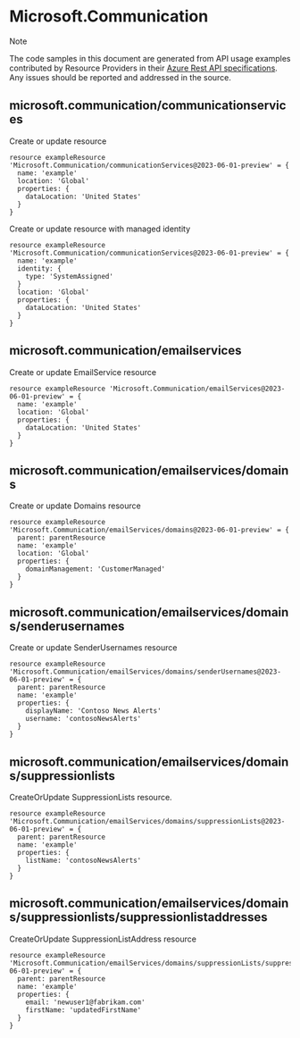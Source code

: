 # Microsoft.Communication
  
> [!NOTE]
> The code samples in this document are generated from API usage examples contributed by Resource Providers in their [Azure Rest API specifications](https://github.com/Azure/azure-rest-api-specs). Any issues should be reported and addressed in the source.


## microsoft.communication/communicationservices

Create or update resource
```bicep
resource exampleResource 'Microsoft.Communication/communicationServices@2023-06-01-preview' = {
  name: 'example'
  location: 'Global'
  properties: {
    dataLocation: 'United States'
  }
}
```

Create or update resource with managed identity
```bicep
resource exampleResource 'Microsoft.Communication/communicationServices@2023-06-01-preview' = {
  name: 'example'
  identity: {
    type: 'SystemAssigned'
  }
  location: 'Global'
  properties: {
    dataLocation: 'United States'
  }
}
```

## microsoft.communication/emailservices

Create or update EmailService resource
```bicep
resource exampleResource 'Microsoft.Communication/emailServices@2023-06-01-preview' = {
  name: 'example'
  location: 'Global'
  properties: {
    dataLocation: 'United States'
  }
}
```

## microsoft.communication/emailservices/domains

Create or update Domains resource
```bicep
resource exampleResource 'Microsoft.Communication/emailServices/domains@2023-06-01-preview' = {
  parent: parentResource 
  name: 'example'
  location: 'Global'
  properties: {
    domainManagement: 'CustomerManaged'
  }
}
```

## microsoft.communication/emailservices/domains/senderusernames

Create or update SenderUsernames resource
```bicep
resource exampleResource 'Microsoft.Communication/emailServices/domains/senderUsernames@2023-06-01-preview' = {
  parent: parentResource 
  name: 'example'
  properties: {
    displayName: 'Contoso News Alerts'
    username: 'contosoNewsAlerts'
  }
}
```

## microsoft.communication/emailservices/domains/suppressionlists

CreateOrUpdate SuppressionLists resource.
```bicep
resource exampleResource 'Microsoft.Communication/emailServices/domains/suppressionLists@2023-06-01-preview' = {
  parent: parentResource 
  name: 'example'
  properties: {
    listName: 'contosoNewsAlerts'
  }
}
```

## microsoft.communication/emailservices/domains/suppressionlists/suppressionlistaddresses

CreateOrUpdate SuppressionListAddress resource
```bicep
resource exampleResource 'Microsoft.Communication/emailServices/domains/suppressionLists/suppressionListAddresses@2023-06-01-preview' = {
  parent: parentResource 
  name: 'example'
  properties: {
    email: 'newuser1@fabrikam.com'
    firstName: 'updatedFirstName'
  }
}
```
